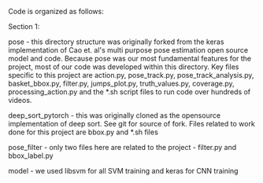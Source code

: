 Code is organized as follows:

Section 1:

pose - this directory structure was originally forked from the keras implementation of Cao et. al's multi purpose pose estimation open source model and code. Because pose was our most fundamental features for the project, most of our code was developed within this directory. Key files specific to this project are action.py, pose_track.py, pose_track_analysis.py, basket_bbox.py, filter.py, jumps_plot.py, truth_values.py, coverage.py, processing_action.py and the *.sh script files to run code over hundreds of videos.


deep_sort_pytorch - this was originally cloned as the opensource implementation of deep sort. See git for source of fork. Files related to work done for this project are bbox.py and *.sh files

pose_filter - only two files here are related to the project - filter.py and bbox_label.py

model - we used libsvm for all SVM training and keras for CNN training


